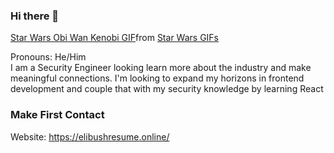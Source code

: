### Hi there 👋
<div class="tenor-gif-embed" data-postid="17424068" data-share-method="host" data-aspect-ratio="2.19178" data-width="100%"><a href="https://tenor.com/view/star-wars-obi-wan-kenobi-hello-there-hi-there-greeting-gif-17424068">Star Wars Obi Wan Kenobi GIF</a>from <a href="https://tenor.com/search/star+wars-gifs">Star Wars GIFs</a></div> <script type="text/javascript" async src="https://tenor.com/embed.js"></script>

Pronouns: He/Him </br>
I am a Security Engineer looking learn more about the industry and make meaningful connections.
I'm looking to expand my horizons in frontend development and couple that with my security knowledge by learning React


### Make First Contact

Website: https://elibushresume.online/

<!--
**Bush2775/Bush2775** is a ✨ _special_ ✨ repository because its `README.md` (this file) appears on your GitHub profile.

Here are some ideas to get you started:

- 🔭 I’m currently working on ...
- 🌱 I’m currently learning ...
- 👯 I’m looking to collaborate on ...
- 🤔 I’m looking for help with ...
- 💬 Ask me about ...
- 📫 How to reach me: ...
- 😄 Pronouns: ...
- ⚡ Fun fact: ...
-->
